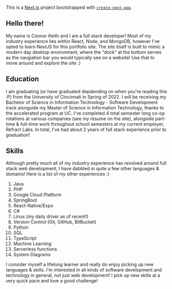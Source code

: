 This is a [Next.js](https://nextjs.org/) project bootstrapped with [`create-next-app`](https://github.com/vercel/next.js/tree/canary/packages/create-next-app).

## Hello there!

My name is Connor Keith and I am a full stack developer! Most of my industry experience lies within React, Node, and MongoDB, however I've opted to learn NextJS for this portfolio site. The site itself is built to mimic a modern day desktop environment, where the "dock" at the bottom serves as the navgiation bar you would typically see on a website! Use that to move around and explore the site :)

## Education

I am graduating (or have graduated depdending on when you're reading this :P) from the University of Cincinnati in Spring of 2022. I will be receiving my Bachelor of Science in Information Technology - Software Development track alongside my Master of Science in Information Technology, thanks to the accelerated program at UC. I've completed 4 total semester long co-op rotations at various companies (see my resume on the site), alongside part-time & full-time work throughout school semesters at my current employer, Refract Labs. In total, I've had about 2 years of full stack experience prior to graduation!

## Skills

Although pretty much all of my industry experience has revolved around full stack web development, I have dabbled in quite a few other languages & domains! Here is a list of my other experiences :)


<ol>
  <li>Java</li>
  <li>PHP</li>
  <li>Google Cloud Platform</li>
  <li>SpringBoot</li>
  <li>React-Native/Expo</li>
  <li>C#</li>
  <li>Linux (my daily driver as of recent!)</li>
  <li>Version Control (Git, GitHub, BitBucket)</li>
  <li>Python</li>
  <li>SQL</li>
  <li>TypeScript</li> 
  <li>Machine Learning</li>
  <li>Serverless functions</li>
  <li>System Diagrams</li>
 </ol>

I consider myself a lifelong learner and really do enjoy picking up new languages & skills. I'm interested in all kinds of software development and technology in general, not just web development! I pick up new skills at a very quick pace and love a good challenge!
